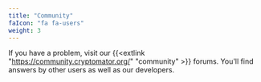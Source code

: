 ```yaml
---
title: "Community"
faIcon: "fa fa-users"
weight: 3
---
```


If you have a problem, visit our {{<extlink "https://community.cryptomator.org/" "community" >}} forums. You'll find answers by other users as well as our developers.
